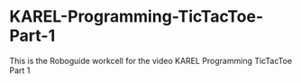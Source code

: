 # KAREL-Programming-TicTacToe-Part-1
This is the Roboguide workcell for the video KAREL Programming TicTacToe Part 1
